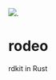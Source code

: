 [![](https://tokei.rs/b1/github/ntBre/rodeo)](https://github.com/ntBre/rodeo).

# rodeo
rdkit in Rust
